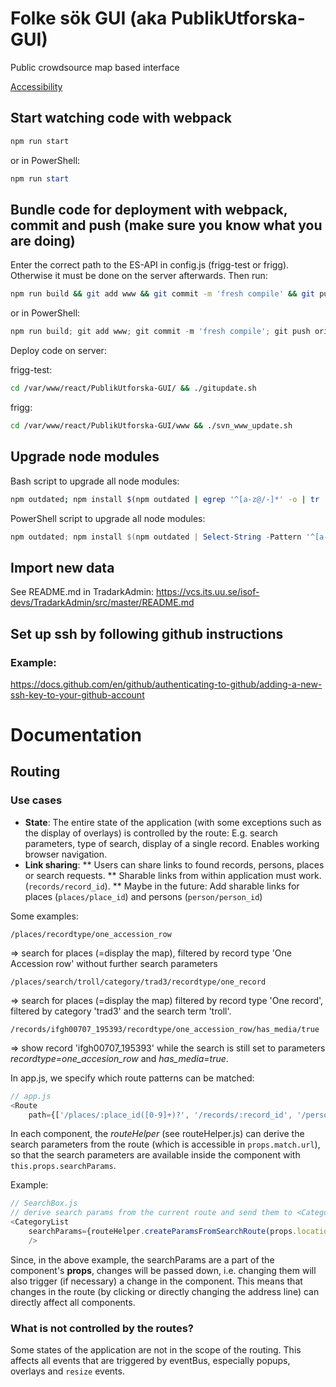# Folke sök GUI (aka PublikUtforska-GUI)
Public crowdsource map based interface

[Accessibility](Accessibility.md)

## Start watching code with webpack

```bash
npm run start
```

or in PowerShell:

```PowerShell
npm run start
```

## Bundle code for deployment with webpack, commit and push (make sure you know what you are doing)

Enter the correct path to the ES-API in config.js (frigg-test or frigg). Otherwise it must be done on the server afterwards. Then run:

```bash
npm run build && git add www && git commit -m 'fresh compile' && git push origin master
```

or in PowerShell:

```PowerShell
npm run build; git add www; git commit -m 'fresh compile'; git push origin master
```

Deploy code on server:

frigg-test:

```bash
cd /var/www/react/PublikUtforska-GUI/ && ./gitupdate.sh
```

frigg:

```bash
cd /var/www/react/PublikUtforska-GUI/www && ./svn_www_update.sh
```

## Upgrade node modules

Bash script to upgrade all node modules:

```bash
npm outdated; npm install $(npm outdated | egrep '^[a-z@/-]*' -o | tr '\r\n' ' ') && npm outdated
```

PowerShell script to upgrade all node modules:

```PowerShell
npm outdated; npm install $(npm outdated | Select-String -Pattern '^[a-z@/-]*' -AllMatches -CaseSensitive | % { $_.Matches } | % { $_.Value } | Out-String -Width 1000000 | ForEach-Object { $_ -replace "`r`n", " " } | % {$_.TrimStart()}); npm outdated
```

## Import new data

See README.md in TradarkAdmin: https://vcs.its.uu.se/isof-devs/TradarkAdmin/src/master/README.md

## Set up ssh by following github instructions

### Example:
https://docs.github.com/en/github/authenticating-to-github/adding-a-new-ssh-key-to-your-github-account

# Documentation

## Routing

### Use cases

* **State**: The entire state of the application (with some exceptions such as the display of overlays) is controlled by the route: E.g. search parameters, type of search, display of a single record. Enables working browser navigation.
* **Link sharing**:
** Users can share links to found records, persons, places or search requests.
** Sharable links from within application must work. (`records/record_id`).
** Maybe in the future: Add sharable links for places (`places/place_id`) and persons (`person/person_id`)

Some examples:

`/places/recordtype/one_accession_row`

=> search for places (=display the map), filtered by record type 'One Accession row' without further search parameters

`/places/search/troll/category/trad3/recordtype/one_record`

=> search for places (=display the map) filtered by record type 'One record', filtered by category 'trad3' and the search term 'troll'.

`/records/ifgh00707_195393/recordtype/one_accession_row/has_media/true`

=> show record 'ifgh00707_195393' while the search is still set to parameters *recordtype=one_accesion_row* and *has_media=true*.

In app.js, we specify which route patterns can be matched:

```javascript
// app.js
<Route 
    path={['/places/:place_id([0-9]+)?', '/records/:record_id', '/person/:person_id']}
```

In each component, the *routeHelper* (see routeHelper.js) can derive the search parameters from the route (which is accessible in `props.match.url`), so that the search parameters are available inside the component with `this.props.searchParams`.

Example:

```javascript
// SearchBox.js
// derive search params from the current route and send them to <CategoryList/> as props:
<CategoryList
    searchParams={routeHelper.createParamsFromSearchRoute(props.location.pathname.split(props.match.url)[1])}
	/>
```

Since, in the above example, the searchParams are a part of the component's **props**, changes will be passed down, i.e. changing them will also trigger (if necessary) a change in the component. This means that changes in the route (by clicking or directly changing the address line) can directly affect all components.

### What is not controlled by the routes?

Some states of the application are not in the scope of the routing. This affects all events that are triggered by eventBus, especially popups, overlays and `resize` events.
